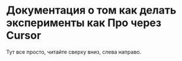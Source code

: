 # Документация о том как делать эксперименты как Про через Cursor

Тут все просто, читайте сверху вниз, слева направо.
